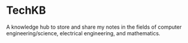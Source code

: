 # TechKB
A knowledge hub to store and share my notes in the fields of computer engineering/science, electrical engineering, and mathematics.
